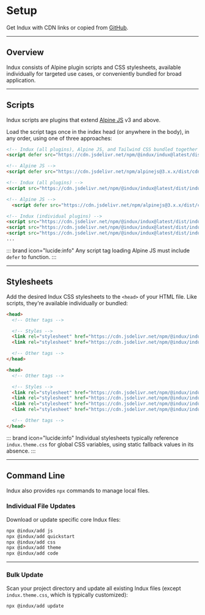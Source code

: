 # Setup

Get Indux with CDN links or copied from <a href="https://github.com/andrewmatlock/Indux/tree/master/src" target="_blank">GitHub</a>.

---

## Overview

Indux consists of Alpine plugin scripts and CSS stylesheets, available individually for targeted use cases, or conveniently bundled for broad application.

---

## Scripts
Indux scripts are plugins that extend <a href="https://alpinejs.dev" target="_blank">Alpine JS</a> v3 and above.

Load the script tags once in the index head (or anywhere in the body), in any order, using one of three approaches:

<x-code-group copy>

```html "Quickstart (420kb)"
<!-- Indux (all plugins), Alpine JS, and Tailwind CSS bundled together -->
<script defer src="https://cdn.jsdelivr.net/npm/@indux/indux@latest/dist/indux.quickstart.min.js"></script>
```

```html "All Plugins (120kb)"
<!-- Alpine JS -->
<script defer src="https://cdn.jsdelivr.net/npm/alpinejs@3.x.x/dist/cdn.min.js"></script>

<!-- Indux (all plugins) -->
<script src="https://cdn.jsdelivr.net/npm/@indux/indux@latest/dist/indux.min.js"></script>
```

```html "Individual Plugins (<10kb)"
<!-- Alpine JS -->
  <script defer src="https://cdn.jsdelivr.net/npm/alpinejs@3.x.x/dist/cdn.min.js"></script>

<!-- Indux (individual plugins) -->
<script src="https://cdn.jsdelivr.net/npm/@indux/indux@latest/dist/indux.components.min.js"></script>
<script src="https://cdn.jsdelivr.net/npm/@indux/indux@latest/dist/indux.icons.min.js"></script>
<script src="https://cdn.jsdelivr.net/npm/@indux/indux@latest/dist/indux.themes.min.js"></script>
...
```

</x-code-group>

::: brand icon="lucide:info"
Any script tag loading Alpine JS must include `defer` to function.
:::

---

## Stylesheets
Add the desired Indux CSS stylesheets to the `<head>` of your HTML file. Like scripts, they're available individually or bundled:

<x-code-group copy>

```html "All Styles"
<head>
  <!-- Other tags -->

  <!-- Styles -->
  <link rel="stylesheet" href="https://cdn.jsdelivr.net/npm/@indux/indux@latest/dist/indux.theme.css">
  <link rel="stylesheet" href="https://cdn.jsdelivr.net/npm/@indux/indux@latest/dist/indux.min.css">

  <!-- Other tags -->
</head>
```

```html "Individual Styles"
<head>
  <!-- Other tags -->

  <!-- Styles -->
  <link rel="stylesheet" href="https://cdn.jsdelivr.net/npm/@indux/indux@latest/dist/indux.reset.css">
  <link rel="stylesheet" href="https://cdn.jsdelivr.net/npm/@indux/indux@latest/dist/indux.theme.css">
  <link rel="stylesheet" href="https://cdn.jsdelivr.net/npm/@indux/indux@latest/dist/indux.buttons.css">
  <link rel="stylesheet" href="https://cdn.jsdelivr.net/npm/@indux/indux@latest/dist/indux.utilities.css">

  <!-- Other tags -->
</head>
```

</x-code-group>

::: brand icon="lucide:info"
Individual stylesheets typically reference `indux.theme.css` for global CSS variables, using static fallback values in its absence.
:::

---

## Command Line

Indux also provides `npx` commands to manage local files.

### Individual File Updates

Download or update specific core Indux files:

```bash copy
npx @indux/add js
npx @indux/add quickstart
npx @indux/add css
npx @indux/add theme
npx @indux/add code
```

---

### Bulk Update

Scan your project directory and update all existing Indux files (except `indux.theme.css`, which is typically customized):

```bash copy
npx @indux/add update
```